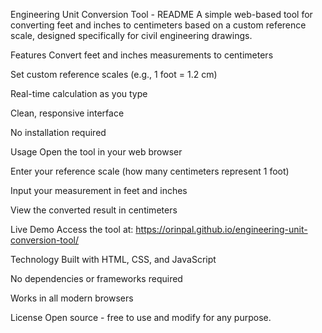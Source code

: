 Engineering Unit Conversion Tool - README
A simple web-based tool for converting feet and inches to centimeters based on a custom reference scale, designed specifically for civil engineering drawings.

Features
Convert feet and inches measurements to centimeters

Set custom reference scales (e.g., 1 foot = 1.2 cm)

Real-time calculation as you type

Clean, responsive interface

No installation required

Usage
Open the tool in your web browser

Enter your reference scale (how many centimeters represent 1 foot)

Input your measurement in feet and inches

View the converted result in centimeters

Live Demo
Access the tool at: https://orinpal.github.io/engineering-unit-conversion-tool/

Technology
Built with HTML, CSS, and JavaScript

No dependencies or frameworks required

Works in all modern browsers

License
Open source - free to use and modify for any purpose.